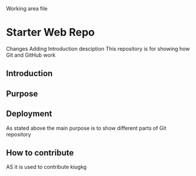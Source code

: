 Working area file
# Starter Web Repo
Changes
Adding Introduction desciption
This repository is for showing how Git and GitHub work
## Introduction
## Purpose
## Deployment 


As stated above the main purpose is to show different parts of Git repository

## How to contribute

AS it is used to contribute
kiugkg
